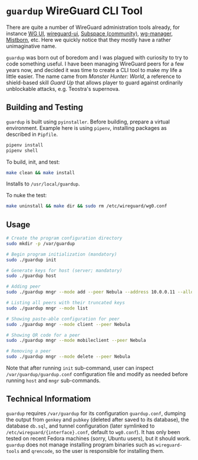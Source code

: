# `guardup` WireGuard CLI Tool

There are quite a number of WireGuard administration tools already, for instance [WG UI](https://github.com/EmbarkStudios/wg-ui), [wireguard-ui](https://github.com/ngoduykhanh/wireguard-ui), [Subspace (community)](https://github.com/subspacecommunity/subspace), [wg-manager](https://github.com/perara/wg-manager), [Mistborn](https://gitlab.com/cyber5k/mistborn), etc.
Here we quickly notice that they mostly have a rather unimaginative name.

`guardup` was born out of boredom and I was plagued with curiosity to try to code something useful.
I have been managing WireGuard peers for a few years now, and decided it was time to create a CLI tool to make my life a little easier.
The name came from *Monster Hunter: World*, a reference to shield-based skill *Guard Up* that allows player to guard against ordinarily unblockable attacks, e.g. Teostra's supernova.

## Building and Testing

`guardup` is built using `pyinstaller`.
Before building, prepare a virtual environment.
Example here is using `pipenv`, installing packages as described in `Pipfile`.

```bash
pipenv install
pipenv shell
```

To build, init, and test:

```bash
make clean && make install
```

Installs to `/usr/local/guardup`.

To nuke the test:

```bash
make uninstall && make dir && sudo rm /etc/wireguard/wg0.conf
```

## Usage

```bash
# Create the program configuration directory
sudo mkdir -p /var/guardup

# Begin program initialization (mandatory)
sudo ./guardup init

# Generate keys for host (server; mandatory)
sudo ./guardup host

# Adding peer
sudo ./guardup mngr --mode add --peer Nebula --address 10.0.0.11 --allowed 10.0.0.0

# Listing all peers with their truncated keys
sudo ./guardup mngr --mode list

# Showing paste-able configuration for peer
sudo ./guardup mngr --mode client --peer Nebula

# Showing QR code for a peer
sudo ./guardup mngr --mode mobileclient --peer Nebula

# Removing a peer
sudo ./guardup mngr --mode delete --peer Nebula
```

Note that after running `init` sub-command, user can inspect `/var/guardup/guardup.conf` configuration file and modify as needed before running `host` and `mngr` sub-commands.

## Technical Informatiom

`guardup` requires `/var/guardup` for its configuration `guardup.conf`, dumping the output from `genkey` and `pubkey` (deleted after saved to its database), the database `db.sql`, and tunnel configuration (later symlinked to `/etc/wireguard/{interface}.conf`, default to `wg0.conf`).
It has only been tested on recent Fedora machines (sorry, Ubuntu users), but it should work.
`guardup` does not manage installing program binaries such as `wireguard-tools` and `qrencode`, so the user is responsible for installing them.
